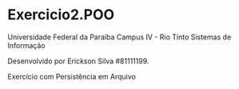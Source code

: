 Exercicio2.POO
==============

Universidade Federal da Paraíba
Campus IV - Rio Tinto
Sistemas de Informação



Desenvolvido por Erickson Silva #81111199.



Exercício com Persistência em Arquivo
